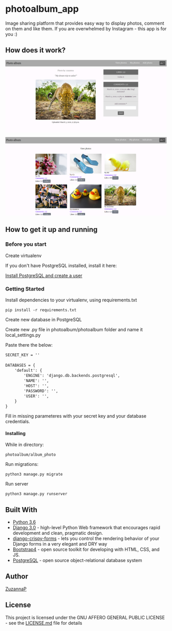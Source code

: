 # photoalbum_app
Image sharing platform that provides easy way to display photos, comment on them and like them. If you are overwhelmed by Instagram - this app is for you :)

## How does it work?


<p align="center">
<img align="center" src="album_photo/static/img/screenshot1.png" alt="one photo screen"
	title="photoalbum_app one photo screen" width="750"/>
</p>


<p align="center">
<img src="album_photo/static/img/screenshot2.png" alt="photos display"
	title="photoalbum_app photos display" width="750" />
</p>


## How to get it up and running

### Before you start

Create virtualenv

If you don't have PostgreSQL installed, install it here:

[Install PostgreSQL and create a user](https://www.postgresql.org/download/)



### Getting Started

Install dependencies to your virtualenv, using requirements.txt

```
pip install -r requirements.txt
```

Create new database in PostgreSQL

Create new .py file in photoalbum/photoalbum folder and name it local_settings.py

Paste there the below:

```
SECRET_KEY = ''

DATABASES = {
    'default': {
        'ENGINE': 'django.db.backends.postgresql',
        'NAME': '',
        'HOST': '',
        'PASSWORD': '',
        'USER': '',
    }
}

```
Fill in missing parameteres with your secret key and your database credentials.



#### Installing

While in directory:

```
photoalbum/album_photo
```

Run migrations:

```
python3 manage.py migrate
```
Run server

```
python3 manage.py runserver
```

## Built With

* [Python 3.6](https://www.python.org/)
* [Django 3.0](https://www.djangoproject.com/)  - high-level Python Web framework that encourages rapid development and clean, pragmatic design.
* [django-crispy-forms](https://github.com/django-crispy-forms/django-crispy-forms) - lets you control the rendering behavior of your Django forms in a very elegant and DRY way 
* [Bootstrap4](https://getbootstrap.com/) - open source toolkit for developing with HTML, CSS, and JS.
* [PostgreSQL](https://www.postgresql.org/) -  open source object-relational database system

## Author

[ZuzannaP](https://github.com/ZuzannaP)

## License

This project is licensed under the GNU AFFERO GENERAL PUBLIC LICENSE - see the [LICENSE.md](https://github.com/ZuzannaP/shall_we_meet_app/blob/master/LICENSE) file for details


